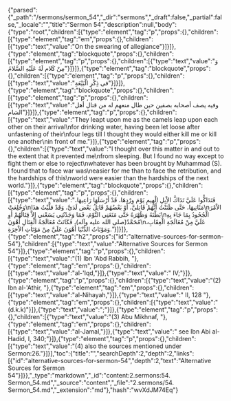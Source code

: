 {"parsed":{"_path":"/sermons/sermon_54","_dir":"sermons","_draft":false,"_partial":false,"_locale":"","title":"Sermon 54","description":null,"body":{"type":"root","children":[{"type":"element","tag":"p","props":{},"children":[{"type":"element","tag":"em","props":{},"children":[{"type":"text","value":"On the swearing of allegiance"}]}]},{"type":"element","tag":"blockquote","props":{},"children":[{"type":"element","tag":"p","props":{},"children":[{"type":"text","value":"وَ مِنْ كَلام لَهُ عَلَيْهِ السَّلامُ"}]}]},{"type":"element","tag":"blockquote","props":{},"children":[{"type":"element","tag":"p","props":{},"children":[{"type":"text","value":"فى ذِكْرِ الْبَيْعَةِ"}]}]},{"type":"element","tag":"blockquote","props":{},"children":[{"type":"element","tag":"p","props":{},"children":[{"type":"text","value":"وفيه يصف أصحابه بصفين حين طال منعهم له من قتال أهل الشام"}]}]},{"type":"element","tag":"p","props":{},"children":[{"type":"text","value":"They leapt upon me as the camels leap upon each other on their arrival\nfor drinking water, having been let loose after unfastening of their\nfour legs till I thought they would either kill me or kill one another\nin front of me."}]},{"type":"element","tag":"p","props":{},"children":[{"type":"text","value":"I thought over this matter in and out to the extent that it prevented me\nfrom sleeping. But I found no way except to fight them or else to reject\nwhatever has been brought by Muhammad (S). I found that to face war was\neasier for me than to face the retribution, and the hardships of this\nworld were easier than the hardships of the next world."}]},{"type":"element","tag":"blockquote","props":{},"children":[{"type":"element","tag":"p","props":{},"children":[{"type":"text","value":"فَتَدَاكُّوا عَلَيَّ تَدَاكَّ الاِْبِلِ الْهِيمِ يَوْمَ وِرْدِهَا، قَدْ أَرْسَلَهَا رَاعِيهَا، وَخُلِعَتْ\nمَثَانِيهَا، حَتَّى ظَنَنْتُ أَنَّهُمْ قَاتِليَّ، أَوْ بَعْضُهُمْ قَاتِلُ بَعْض لَدَيَّ، وَقَدْ قلَّبْتُ هذَا\nالاْمْرَ بَطْنَهُ وَظَهْرَهُ حَتَّى مَنَعَنِي النَّوْمَ، فَمَا وَجَدْتُنِي يَسَعْني إِلاَّ قِتَالُهُمْ أَوِ\nالْجُحُودُ بِمَا جَاءَ بِهِ مُحَمَّدٌ(صلى الله عليه وآله)، فَكَانَتْ مُعَالَجَةُ الْقِتَالِ أَهْوَنَ\nعَلَيَّ مِنْ مُعَالَجَةِ الْعِقَابِ، وَمَوْتَاتُ الدُّنْيَا أَهْوَنَ عَلَيَّ مِنْ مَوْتَاتِ الاْخِرَةِ."}]}]},{"type":"element","tag":"h2","props":{"id":"alternative-sources-for-sermon-54"},"children":[{"type":"text","value":"Alternative Sources for Sermon 54"}]},{"type":"element","tag":"p","props":{},"children":[{"type":"text","value":"(1) Ibn 'Abd Rabbih, "},{"type":"element","tag":"em","props":{},"children":[{"type":"text","value":"al-'Iqd,"}]},{"type":"text","value":" IV;"}]},{"type":"element","tag":"p","props":{},"children":[{"type":"text","value":"(2) Ibn al-'Athir, "},{"type":"element","tag":"em","props":{},"children":[{"type":"text","value":"al-Nihayah,"}]},{"type":"text","value":" II, 128 "},{"type":"element","tag":"em","props":{},"children":[{"type":"text","value":"(d.k.k)"}]},{"type":"text","value":";"}]},{"type":"element","tag":"p","props":{},"children":[{"type":"text","value":"(3) Abu Mikhnaf, "},{"type":"element","tag":"em","props":{},"children":[{"type":"text","value":"al-Jamal,"}]},{"type":"text","value":" see Ibn Abi al-Hadid, I, 340;"}]},{"type":"element","tag":"p","props":{},"children":[{"type":"text","value":"(4) also the sources mentioned under Sermon:26."}]}],"toc":{"title":"","searchDepth":2,"depth":2,"links":[{"id":"alternative-sources-for-sermon-54","depth":2,"text":"Alternative Sources for Sermon 54"}]}},"_type":"markdown","_id":"content:2.sermons:54. Sermon_54.md","_source":"content","_file":"2.sermons/54. Sermon_54.md","_extension":"md"},"hash":"wvXdJM74Eq"}